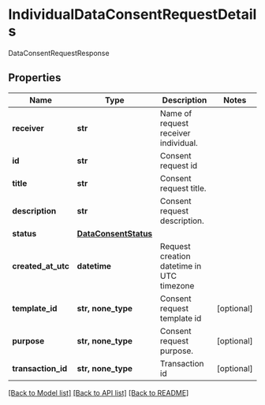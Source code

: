 # IndividualDataConsentRequestDetails

DataConsentRequestResponse

## Properties
Name | Type | Description | Notes
------------ | ------------- | ------------- | -------------
**receiver** | **str** | Name of request receiver individual. | 
**id** | **str** | Consent request id | 
**title** | **str** | Consent request title. | 
**description** | **str** | Consent request description. | 
**status** | [**DataConsentStatus**](DataConsentStatus.md) |  | 
**created_at_utc** | **datetime** | Request creation datetime in UTC timezone | 
**template_id** | **str, none_type** | Consent request template id | [optional] 
**purpose** | **str, none_type** | Consent request purpose. | [optional] 
**transaction_id** | **str, none_type** | Transaction id | [optional] 

[[Back to Model list]](../README.md#documentation-for-models) [[Back to API list]](../README.md#documentation-for-api-endpoints) [[Back to README]](../README.md)


